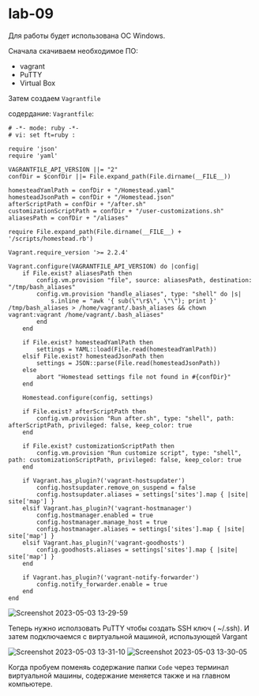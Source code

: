 # lab-09

Для работы будет использована ОС Windows.

Сначала скачиваем необходимое ПО:
- vagrant
- PuTTY
- Virtual Box

Затем создаем `Vagrantfile`

содердание: `Vagrantfile`:
```
# -*- mode: ruby -*-
# vi: set ft=ruby :

require 'json'
require 'yaml'

VAGRANTFILE_API_VERSION ||= "2"
confDir = $confDir ||= File.expand_path(File.dirname(__FILE__))

homesteadYamlPath = confDir + "/Homestead.yaml"
homesteadJsonPath = confDir + "/Homestead.json"
afterScriptPath = confDir + "/after.sh"
customizationScriptPath = confDir + "/user-customizations.sh"
aliasesPath = confDir + "/aliases"

require File.expand_path(File.dirname(__FILE__) + '/scripts/homestead.rb')

Vagrant.require_version '>= 2.2.4'

Vagrant.configure(VAGRANTFILE_API_VERSION) do |config|
    if File.exist? aliasesPath then
        config.vm.provision "file", source: aliasesPath, destination: "/tmp/bash_aliases"
        config.vm.provision "handle_aliases", type: "shell" do |s|
            s.inline = "awk '{ sub(\"\r$\", \"\"); print }' /tmp/bash_aliases > /home/vagrant/.bash_aliases && chown vagrant:vagrant /home/vagrant/.bash_aliases"
        end
    end

    if File.exist? homesteadYamlPath then
        settings = YAML::load(File.read(homesteadYamlPath))
    elsif File.exist? homesteadJsonPath then
        settings = JSON::parse(File.read(homesteadJsonPath))
    else
        abort "Homestead settings file not found in #{confDir}"
    end

    Homestead.configure(config, settings)

    if File.exist? afterScriptPath then
        config.vm.provision "Run after.sh", type: "shell", path: afterScriptPath, privileged: false, keep_color: true
    end

    if File.exist? customizationScriptPath then
        config.vm.provision "Run customize script", type: "shell", path: customizationScriptPath, privileged: false, keep_color: true
    end

    if Vagrant.has_plugin?('vagrant-hostsupdater')
        config.hostsupdater.remove_on_suspend = false
        config.hostsupdater.aliases = settings['sites'].map { |site| site['map'] }
    elsif Vagrant.has_plugin?('vagrant-hostmanager')
        config.hostmanager.enabled = true
        config.hostmanager.manage_host = true
        config.hostmanager.aliases = settings['sites'].map { |site| site['map'] }
    elsif Vagrant.has_plugin?('vagrant-goodhosts')
        config.goodhosts.aliases = settings['sites'].map { |site| site['map'] }
    end

    if Vagrant.has_plugin?('vagrant-notify-forwarder')
        config.notify_forwarder.enable = true
    end
end
```
![Screenshot 2023-05-03 13-29-59](https://user-images.githubusercontent.com/125737299/235969195-b0ceb67d-4e26-46ec-9b02-f7c2756534fa.png)

Теперь нужно исползовать PuTTY чтобы создать SSH ключ ( ~/.ssh). И затем подключаемся с виртуальной машиной, использующей Vargant

![Screenshot 2023-05-03 13-31-10](https://user-images.githubusercontent.com/125737299/235969995-462ecafc-d639-44c3-b27a-db626fd5da80.png)
![Screenshot 2023-05-03 13-30-05](https://user-images.githubusercontent.com/125737299/235969657-d981893d-ea2f-4141-bb49-6563b66682cb.png)

Когда пробуем поменяь содержание папки `Code` через терминал виртуальной машины, содержание меняется также и на главном компьютере.

